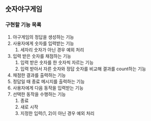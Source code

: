 ## 숫자야구게임

### 구현할 기능 목록
1. 야구게임의 정답을 생성하는 기능
1. 사용자에게 숫자를 입력받는 기능
    1. 세자리 숫자가 아닌 경우 예외 처리
1. 입력 받은 숫자를 채점하는 기능
    1. 입력 받은 숫자를 한 숫자씩 자르는 기능
    1. 입력 받아서 자른 숫자와 정답 숫자를 비교해 결과를 count하는 기능
1. 채점한 결과를 출력하는 기능
1. 정답일 때 종료 메시지를 출력하는 기능
1. 사용자에게 다음 동작을 입력받는 기능
1. 선택한 동작을 수행하는 기능
    1. 종료
    1. 새로 시작 
    1. 지정한 입력(1, 2)이 아닌 경우 예외 처리